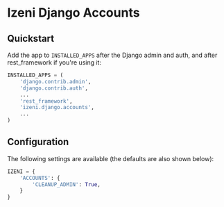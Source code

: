 # Izeni Django Accounts

## Quickstart

Add the app to `INSTALLED_APPS` after the Django admin and auth, and after rest_framework if you're using it:

```python
INSTALLED_APPS = (
    'django.contrib.admin',
    'django.contrib.auth',
    ...
    'rest_framework',
    'izeni.django.accounts',
    ...
)
```

## Configuration

The following settings are available (the defaults are also shown below):

```python
IZENI = {
    'ACCOUNTS': {
        'CLEANUP_ADMIN': True,
    }
}
```